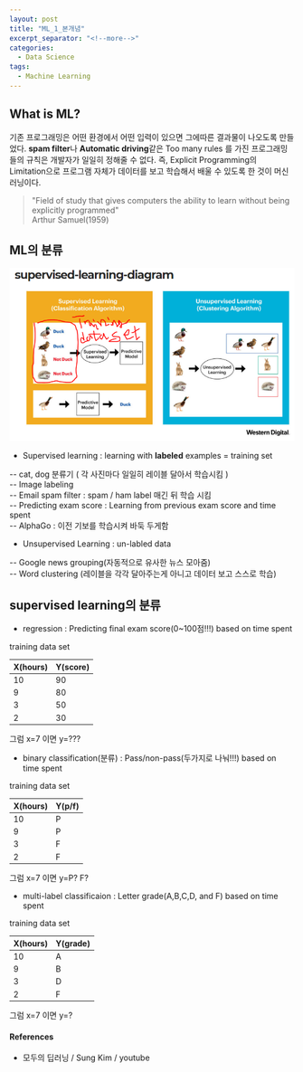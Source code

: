```yaml
---
layout: post
title: "ML_1_본개념"
excerpt_separator: "<!--more-->"
categories:
  - Data Science
tags:
  - Machine Learning
---
```


## What is ML?
기존 프로그래밍은 어떤 환경에서 어떤 입력이 있으면 그에따른 결과물이 나오도록 만들었다. **spam filter**나 **Automatic driving**같은 Too many rules 를 가진 프로그래밍들의 규칙은 개발자가 일일히 정해줄 수 없다. 즉, Explicit Programming의 Limitation으로 프로그램 자체가 데이터를 보고 학습해서 배울 수 있도록 한 것이 머신러닝이다.

> "Field of study that gives computers the ability to learn without being explicitly programmed"  
> Arthur Samuel(1959)  

## ML의 분류

![super](/assets/supervised_0.PNG)

- Supervised learning : learning with **labeled** examples = training set  

-- cat, dog 분류기 ( 각 사진마다 일일히 레이블 달아서 학습시킴 )  
-- Image labeling  
-- Email spam filter : spam / ham label 매긴 뒤 학습 시킴  
-- Predicting exam score : Learning from previous exam score and time spent  
-- AlphaGo : 이전 기보를 학습시켜 바둑 두게함


- Unsupervised Learning : un-labled data  

-- Google news grouping(자동적으로 유사한 뉴스 모아줌)  
-- Word clustering (레이블을 각각 달아주는게 아니고 데이터 보고 스스로 학습)


## supervised learning의 분류

- regression : Predicting final exam score(0~100점!!!) based on time spent

training data set

| X(hours)        | Y(score)| 
| --------         | ------ |
| 10               | 90     |
| 9                | 80     | 
| 3                | 50     | 
| 2                | 30     | 

그럼 x=7 이면 y=???



- binary classification(분류) : Pass/non-pass(두가지로 나눠!!!) based on time spent

training data set

| X(hours)        | Y(p/f)  | 
| --------         | ------ |
| 10               | P      |
| 9                | P      | 
| 3                | F      | 
| 2                | F      | 

그럼 x=7 이면 y=P? F?



- multi-label classificaion : Letter grade(A,B,C,D, and F) based on time spent  

training data set

| X(hours)    | Y(grade)| 
| --------    | ------  |
| 10          | A       |
| 9           | B       | 
| 3           | D       | 
| 2           | F       |  

그럼 x=7 이면 y=?




#### References
- 모두의 딥러닝 / Sung Kim / youtube

